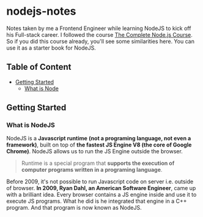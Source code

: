 # nodejs-notes

Notes taken by me a Frontend Engineer while learning NodeJS to kick off his Full-stack career. I followed the course [The Complete Node.js Course](https://codewithmosh.com/p/the-complete-node-js-course). So if you did this course already, you'll see some similarities here. You can use it as a starter book for NodeJS.

## Table of Content

- [Getting Started](#getting-started)
  - [What is Node](#what-is-nodejs)

## Getting Started

### What is NodeJS

NodeJS is a **Javascript runtime** **(not a programing language, not even a framework)**, built on top of **the fastest JS Engine V8 (the core of Google Chrome)**. NodeJS allows us to run the JS Engine outside the browser.

> Runtime is a special program that **supports the execution of computer programs written in a programing language**.

Before 2009, it's not possible to run Javascript code on server i.e. outside of browser. **In 2009, Ryan Dahl, an American Software Engineer**, came up with a brilliant idea. Every browser contains a JS engine inside and use it to execute JS programs. What he did is he integrated that engine in a C++ program. And that program is now known as NodeJS.
